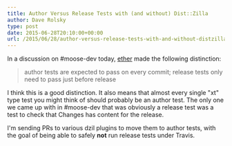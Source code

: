 ```yaml
---
title: Author Versus Release Tests with (and without) Dist::Zilla
author: Dave Rolsky
type: post
date: 2015-06-28T20:10:00+00:00
url: /2015/06/28/author-versus-release-tests-with-and-without-distzilla/
---
```


In a discussion on #moose-dev today, [ether][1] made the following distinction:

> author tests are expected to pass on every commit; release tests only need to pass just before
> release

I think this is a good distinction. It also means that almost every single "xt" type test you might
think of should probably be an author test. The only one we came up with in #moose-dev that was
obviously a release test was a test to check that Changes has content for the release.

I'm sending PRs to various dzil plugins to move them to author tests, with the goal of being able to
safely **not** run release tests under Travis.

[1]: https://metacpan.org/author/ETHER
